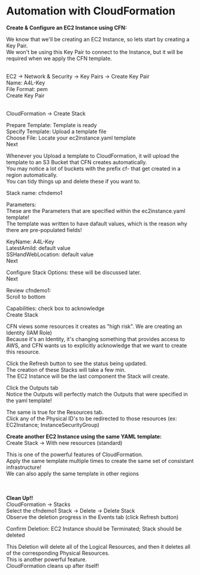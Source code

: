 # Automation with CloudFormation

**Create & Configure an EC2 Instance using CFN:**

We know that we'll be creating an EC2 Instance, so lets start by creating a Key Pair. \
We won't be using this Key Pair to connect to the Instance, but it will be required when we apply the CFN template.

\
EC2 → Network & Security → Key Pairs → Create Key Pair\
Name: A4L-Key \
File Format: pem \
Create Key Pair

\
CloudFormation → Create Stack

Prepare Template: Template is ready \
Specify Template: Upload a template file \
Choose File: Locate your ec2instance.yaml template \
Next

Whenever you Upload a template to CloudFormation, it will upload the template to an S3 Bucket that CFN creates automatically. \
You may notice a lot of buckets with the prefix cf- that get created in a region automatically. \
You can tidy things up and delete these if you want to.

Stack name: cfndemo1

Parameters: \
These are the Parameters that are specified within the ec2instance.yaml template! \
The template was written to have dafault values, which is the reason why there are pre-populated fields!

KeyName: A4L-Key \
LatestAmiId: default value \
SSHandWebLocation: default value \
Next

Configure Stack Options: these will be discussed later. \
Next

Review cfndemo1: \
Scroll to bottom

Capabilities: check box to acknowledge \
Create Stack

CFN views some resources it creates as "high risk". We are creating an Identity (IAM Role) \
Because it's an Identity, it's changing something that provides access to AWS, and CFN wants us to explicitly acknowledge that we want to create this resource.

Click the Refresh button to see the status being updated. \
The creation of these Stacks will take a few min. \
The EC2 Instance will be the last component the Stack will create.

Click the Outputs tab \
Notice the Outputs will perfectly match the Outputs that were specified in the yaml template!

The same is true for the Resources tab. \
Click any of the Physical ID's to be redirected to those resources (ex: EC2Instance; InstanceSecurityGroup)

**Create another EC2 Instance using the same YAML template:** \
Create Stack → With new resources (standard)

This is one of the powerful features of CloudFormation. \
Apply the same template multiple times to create the same set of consistant infrastructure! \
We can also apply the same template in other regions

\
\
**Clean Up!!**\
CloudFormation → Stacks \
Select the cfndemo1 Stack → Delete → Delete Stack \
Observe the deletion progress in the Events tab (click Refresh button)

Confirm Deletion: EC2 Instance should be Terminated; Stack should be deleted

This Deletion will delete all of the Logical Resources, and then it deletes all of the corresponding Physical Resources. \
This is another powerful feature. \
CloudFormation cleans up after itself!
